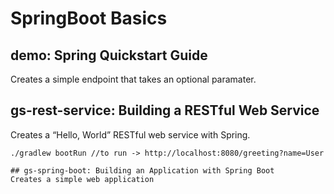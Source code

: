 # SpringBoot Basics

## demo: Spring Quickstart Guide
Creates a simple endpoint that takes an optional paramater.

## gs-rest-service: Building a RESTful Web Service
Creates a “Hello, World” RESTful web service with Spring.
```
./gradlew bootRun //to run -> http://localhost:8080/greeting?name=User

## gs-spring-boot: Building an Application with Spring Boot
Creates a simple web application

